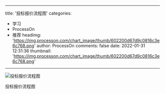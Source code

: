 
---
title: '投标报价流程图'
categories: 
 - 学习
 - ProcessOn
 - 推荐
headimg: 'https://img.processon.com/chart_image/thumb/602200d67d9c0816c3e6c768.png'
author: ProcessOn
comments: false
date: 2022-01-31 12:31:36
thumbnail: 'https://img.processon.com/chart_image/thumb/602200d67d9c0816c3e6c768.png'
---

<div>   
<img class="thumb" alt="投标报价流程图" src="https://img.processon.com/chart_image/thumb/602200d67d9c0816c3e6c768.png" referrerpolicy="no-referrer">
<p>投标报价流程图</p>  
</div>
            